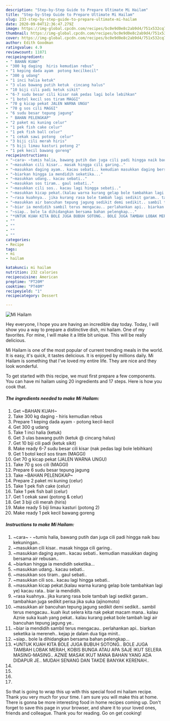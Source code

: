 ```yaml
---
description: "Step-by-Step Guide to Prepare Ultimate Mi Hailam"
title: "Step-by-Step Guide to Prepare Ultimate Mi Hailam"
slug: 233-step-by-step-guide-to-prepare-ultimate-mi-hailam
date: 2020-09-04T12:36:47.279Z
image: https://img-global.cpcdn.com/recipes/bc0e9d0e8c2ab9d4/751x532cq70/mi-hailam-resipi-foto-utama.jpg
thumbnail: https://img-global.cpcdn.com/recipes/bc0e9d0e8c2ab9d4/751x532cq70/mi-hailam-resipi-foto-utama.jpg
cover: https://img-global.cpcdn.com/recipes/bc0e9d0e8c2ab9d4/751x532cq70/mi-hailam-resipi-foto-utama.jpg
author: Edith Goodman
ratingvalue: 4.9
reviewcount: 11871
recipeingredient:
- " BAHAN KUAH"
- "300 kg daging  hiris kemudian rebus"
- "1 keping dada ayam  potong kecilkecil"
- "300 g udang"
- "1 inci halia ketuk"
- "3 ulas bawang putih ketuk  cincang halus"
- "10 biji cili padi ketuk sikit"
- "6-7 sudu besar cili kisar nak pedas lagi bole lebihkan"
- "1 botol kecil sos tiram MAGGI"
- "70 g kicap pekat JALEN WARNA UNGU"
- "70 g sos cili MAGGI"
- "6 sudu besar tepung jagung"
- " BAHAN PELENGKAP"
- "2 paket mi kuning celur"
- "1 pek fish cake celur"
- "1 pek fish ball celur"
- "1 cekak sawi potong  celur"
- "3 biji cili merah hiris"
- "5 biji limau kasturi potong 2"
- "1 pek kecil bawang goreng"
recipeinstructions:
- "~cara~ ~tumis halia, bawang putih dan juga cili padi hingga naik bau kekuningan.."
- "~masukkan cili kisar.. masak hingga cili garing.."
- "~masukkan daging ayam.. kacau sebati.. kemudian masukkan daging bersama air rebusan.."
- "~biarkan hingga ia mendidih seketika..."
- "~masukkan udang.. kacau sebati.."
- "~masukkan sos tiram.. gaul sebati.."
- "~masukkan cili sos.. kacau lagi hingga sebati.."
- "~masukkan kicap pekat.(kalau warna kurang gelap bole tambahkan lagi ye) kacau rata.. biar ia mendidih."
- "~rasa kuahnya.. jika kurang rasa bole tambah lagi sedikit garam.. tambahkan juga sedikit perisa jika suka (ajinomoto)"
- "~masukkan air bancuhan tepung jagung sedikit demi sedikit.. sambil terus mengacau.. kuah ikut selera kita nak pekat macam mana.. kalau Aznie suka kuah yang pekat.. kalau kurang pekat bole tambah lagi air bancuhan tepung jagung ye.."
- "~biar ia mendidih sambil terus mengacau.. perlahankan api.. biarkan seketika ia mereneh.. kejap je dalam dua tiga minit.."
- "~siap.. bole la dihidangkan bersama bahan pelengkap..."
- "*UNTUK KUAH KITA BOLE JUGA BUBUH SOTONG.. BOLE JUGA TAMBAH LOBAK MERAH, KOBIS BUNGA ATAU APA SAJE IKUT SELERA MASING-MASING.. AZNIE MASAK IKUT MANA BAHAN YANG ADA DIDAPUR JE.. MUDAH SENANG DAN TAKDE BANYAK KERENAH.."
- ""
- ""
- ""
- ""
categories:
- Recipe
tags:
- mi
- hailam

katakunci: mi hailam 
nutrition: 232 calories
recipecuisine: American
preptime: "PT20M"
cooktime: "PT40M"
recipeyield: "1"
recipecategory: Dessert

---
```



![Mi Hailam](https://img-global.cpcdn.com/recipes/bc0e9d0e8c2ab9d4/751x532cq70/mi-hailam-resipi-foto-utama.jpg)

Hey everyone, I hope you are having an incredible day today. Today, I will show you a way to prepare a distinctive dish, mi hailam. One of my favorites. For mine, I will make it a little bit unique. This will be really delicious.



Mi Hailam is one of the most popular of current trending meals in the world. It is easy, it's quick, it tastes delicious. It is enjoyed by millions daily. Mi Hailam is something that I've loved my entire life. They are nice and they look wonderful.


To get started with this recipe, we must first prepare a few components. You can have mi hailam using 20 ingredients and 17 steps. Here is how you cook that.

<!--inarticleads1-->

##### The ingredients needed to make Mi Hailam:

1. Get  ~BAHAN KUAH~
1. Take 300 kg daging - hiris kemudian rebus
1. Prepare 1 keping dada ayam - potong kecil-kecil
1. Get 300 g udang
1. Take 1 inci halia (ketuk)
1. Get 3 ulas bawang putih (ketuk @ cincang halus)
1. Get 10 biji cili padi (ketuk sikit)
1. Make ready 6-7 sudu besar cili kisar (nak pedas lagi bole lebihkan)
1. Get 1 botol kecil sos tiram (MAGGI)
1. Get 70 g kicap pekat (JALEN WARNA UNGU)
1. Take 70 g sos cili (MAGGI)
1. Prepare 6 sudu besar tepung jagung
1. Take  ~BAHAN PELENGKAP~
1. Prepare 2 paket mi kuning (celur)
1. Take 1 pek fish cake (celur)
1. Take 1 pek fish ball (celur)
1. Get 1 cekak sawi (potong &amp; celur)
1. Get 3 biji cili merah (hiris)
1. Make ready 5 biji limau kasturi (potong 2)
1. Make ready 1 pek kecil bawang goreng




<!--inarticleads2-->

##### Instructions to make Mi Hailam:

1. ~cara~ - ~tumis halia, bawang putih dan juga cili padi hingga naik bau kekuningan..
1. ~masukkan cili kisar.. masak hingga cili garing..
1. ~masukkan daging ayam.. kacau sebati.. kemudian masukkan daging bersama air rebusan..
1. ~biarkan hingga ia mendidih seketika...
1. ~masukkan udang.. kacau sebati..
1. ~masukkan sos tiram.. gaul sebati..
1. ~masukkan cili sos.. kacau lagi hingga sebati..
1. ~masukkan kicap pekat.(kalau warna kurang gelap bole tambahkan lagi ye) kacau rata.. biar ia mendidih.
1. ~rasa kuahnya.. jika kurang rasa bole tambah lagi sedikit garam.. tambahkan juga sedikit perisa jika suka (ajinomoto)
1. ~masukkan air bancuhan tepung jagung sedikit demi sedikit.. sambil terus mengacau.. kuah ikut selera kita nak pekat macam mana.. kalau Aznie suka kuah yang pekat.. kalau kurang pekat bole tambah lagi air bancuhan tepung jagung ye..
1. ~biar ia mendidih sambil terus mengacau.. perlahankan api.. biarkan seketika ia mereneh.. kejap je dalam dua tiga minit..
1. ~siap.. bole la dihidangkan bersama bahan pelengkap...
1. *UNTUK KUAH KITA BOLE JUGA BUBUH SOTONG.. BOLE JUGA TAMBAH LOBAK MERAH, KOBIS BUNGA ATAU APA SAJE IKUT SELERA MASING-MASING.. AZNIE MASAK IKUT MANA BAHAN YANG ADA DIDAPUR JE.. MUDAH SENANG DAN TAKDE BANYAK KERENAH..
1. 
1. 
1. 
1. 




So that is going to wrap this up with this special food mi hailam recipe. Thank you very much for your time. I am sure you will make this at home. There is gonna be more interesting food in home recipes coming up. Don't forget to save this page in your browser, and share it to your loved ones, friends and colleague. Thank you for reading. Go on get cooking!
